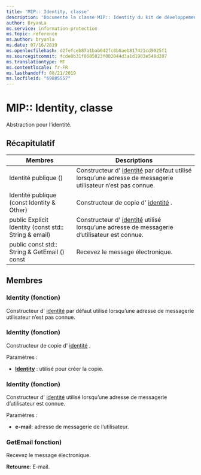 ```yaml
---
title: 'MIP:: Identity, classe'
description: 'Documente la classe MIP:: Identity du kit de développement logiciel (SDK) Microsoft Information Protection (MIP).'
author: BryanLa
ms.service: information-protection
ms.topic: reference
ms.author: bryanla
ms.date: 07/16/2019
ms.openlocfilehash: d2fefceb87a1bab042fc8b0aeb817421cd9025f1
ms.sourcegitcommit: fcde8b31f8685023f002044d3a1d1903e548d207
ms.translationtype: MT
ms.contentlocale: fr-FR
ms.lasthandoff: 08/21/2019
ms.locfileid: "69885557"
---
```

# <a name="class-mipidentity"></a>MIP:: Identity, classe 
Abstraction pour l’identité.
  
## <a name="summary"></a>Récapitulatif
 Membres                        | Descriptions                                
--------------------------------|---------------------------------------------
Identité publique ()  |  Constructeur d' [identité](class_mip_identity.md) par défaut utilisé lorsqu’une adresse de messagerie utilisateur n’est pas connue.
Identité publique (const Identity & Other)  |  Constructeur de copie d' [identité](class_mip_identity.md) .
public Explicit Identity (const std:: String & email)  |  Constructeur d' [identité](class_mip_identity.md) utilisé lorsqu’une adresse de messagerie d’utilisateur est connue.
public const std:: String & GetEmail () const  |  Recevez le message électronique.
  
## <a name="members"></a>Membres
  
### <a name="identity-function"></a>Identity (fonction)
Constructeur d' [identité](class_mip_identity.md) par défaut utilisé lorsqu’une adresse de messagerie utilisateur n’est pas connue.
  
### <a name="identity-function"></a>Identity (fonction)
Constructeur de copie d' [identité](class_mip_identity.md) .

Paramètres :  
* **[Identity](class_mip_identity.md)** : utilisé pour créer la copie.


  
### <a name="identity-function"></a>Identity (fonction)
Constructeur d' [identité](class_mip_identity.md) utilisé lorsqu’une adresse de messagerie d’utilisateur est connue.

Paramètres :  
* **e-mail**: adresse de messagerie de l’utilisateur.


  
### <a name="getemail-function"></a>GetEmail fonction)
Recevez le message électronique.

  
**Retourne**: E-mail.
